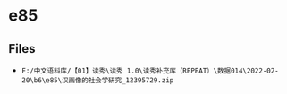# e85

## Files

- `F:/中文语料库/【01】读秀\读秀 1.0\读秀补充库（REPEAT）\数据014\2022-02-20\b6\e85\汉画像的社会学研究_12395729.zip`
